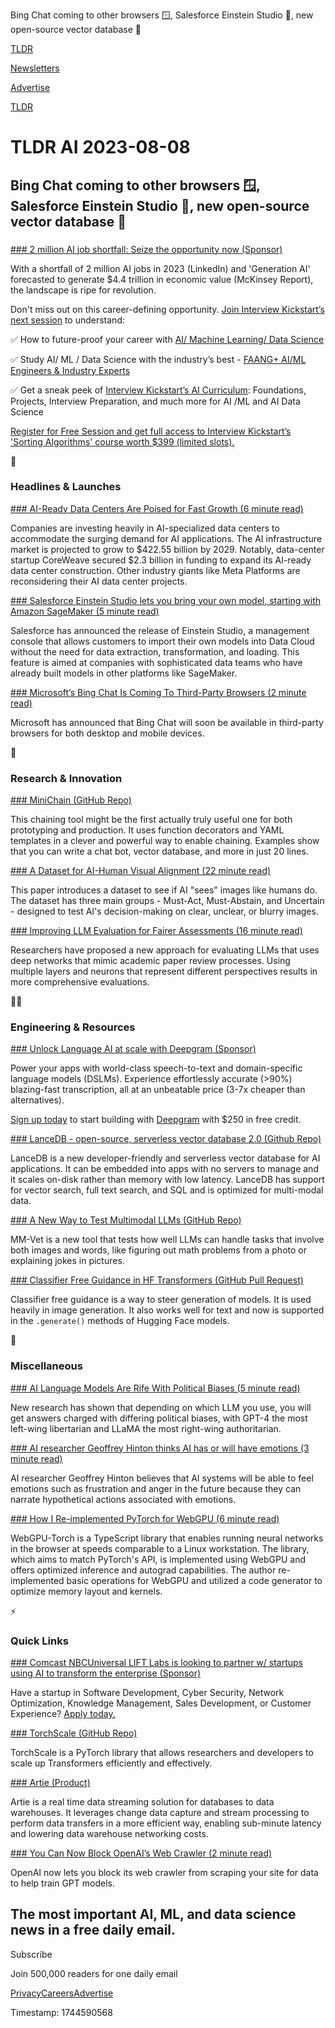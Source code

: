 Bing Chat coming to other browsers 🪟, Salesforce Einstein Studio 🧠, new open-source vector database 💾

[TLDR](/)

[Newsletters](/newsletters)

[Advertise](https://advertise.tldr.tech/)

[TLDR](/)

# TLDR AI 2023-08-08

## Bing Chat coming to other browsers 🪟, Salesforce Einstein Studio 🧠, new open-source vector database 💾

### 

[### 2 million AI job shortfall: Seize the opportunity now (Sponsor)](https://learn.interviewkickstart.com/course/machine-learning-course-v4?utm_source=tldr&amp;utm_campaign=tldr_ai_mlswitchup5)

With a shortfall of 2 million AI jobs in 2023 (LinkedIn) and 'Generation AI' forecasted to generate $4.4 trillion in economic value (McKinsey Report), the landscape is ripe for revolution.

Don't miss out on this career-defining opportunity. [Join Interview Kickstart’s next session](https://learn.interviewkickstart.com/course/machine-learning-course-v4?utm_source=tldr&utm_campaign=tldr_ai_mlswitchup5) to understand:

✅ How to future-proof your career with [AI/ Machine Learning/ Data Science](https://learn.interviewkickstart.com/course/machine-learning-course-v4?utm_source=tldr&utm_campaign=tldr_ai_mlswitchup5)

✅ Study AI/ ML / Data Science with the industry’s best - [FAANG+ AI/ML Engineers & Industry Experts](https://learn.interviewkickstart.com/course/machine-learning-course-v4?utm_source=tldr&utm_campaign=tldr_ai_mlswitchup5)

✅ Get a sneak peek of [Interview Kickstart’s AI Curriculum](https://learn.interviewkickstart.com/course/machine-learning-course-v4?utm_source=tldr&utm_campaign=tldr_ai_mlswitchup5): Foundations, Projects, Interview Preparation, and much more for AI /ML and AI Data Science

[Register for Free Session and get full access to Interview Kickstart’s 'Sorting Algorithms' course worth $399 (limited slots).](https://learn.interviewkickstart.com/course/machine-learning-course-v4?utm_source=tldr&utm_campaign=tldr_ai_mlswitchup5)

🚀

### Headlines & Launches

[### AI-Ready Data Centers Are Poised for Fast Growth (6 minute read)](https://www.wsj.com/articles/ai-ready-data-centers-are-poised-for-fast-growth-fadae952?utm_source=tldrai)

Companies are investing heavily in AI-specialized data centers to accommodate the surging demand for AI applications. The AI infrastructure market is projected to grow to $422.55 billion by 2029. Notably, data-center startup CoreWeave secured $2.3 billion in funding to expand its AI-ready data center construction. Other industry giants like Meta Platforms are reconsidering their AI data center projects.

[### Salesforce Einstein Studio lets you bring your own model, starting with Amazon SageMaker (5 minute read)](https://techcrunch.com/2023/08/04/salesforce-einstein-studio-lets-you-bring-your-own-model-starting-with-amazon-sagemaker/?utm_source=tldrai)

Salesforce has announced the release of Einstein Studio, a management console that allows customers to import their own models into Data Cloud without the need for data extraction, transformation, and loading. This feature is aimed at companies with sophisticated data teams who have already built models in other platforms like SageMaker.

[### Microsoft’s Bing Chat Is Coming To Third-Party Browsers (2 minute read)](https://techcrunch.com/2023/08/07/microsofts-bing-chat-is-coming-to-third-party-browsers-including-on-mobile-devices/?utm_source=tldrai)

Microsoft has announced that Bing Chat will soon be available in third-party browsers for both desktop and mobile devices.

🧠

### Research & Innovation

[### MiniChain (GitHub Repo)](https://github.com/srush/MiniChain?utm_source=tldrai)

This chaining tool might be the first actually truly useful one for both prototyping and production. It uses function decorators and YAML templates in a clever and powerful way to enable chaining. Examples show that you can write a chat bot, vector database, and more in just 20 lines.

[### A Dataset for AI-Human Visual Alignment (22 minute read)](https://arxiv.org/abs/2308.01525v1?utm_source=tldrai)

This paper introduces a dataset to see if AI "sees" images like humans do. The dataset has three main groups - Must-Act, Must-Abstain, and Uncertain - designed to test AI's decision-making on clear, unclear, or blurry images.

[### Improving LLM Evaluation for Fairer Assessments (16 minute read)](https://arxiv.org/abs/2308.01862v1?utm_source=tldrai)

Researchers have proposed a new approach for evaluating LLMs that uses deep networks that mimic academic paper review processes. Using multiple layers and neurons that represent different perspectives results in more comprehensive evaluations.

👨‍💻

### Engineering & Resources

[### Unlock Language AI at scale with Deepgram (Sponsor)](https://deepgram.com/?utm_campaign=Sponsored%20newsletters%20Q32023&amp;utm_source=TLDR&amp;utm_medium=sponsored%20newsletter&amp;utm_content=aug%208%20ad%20placement)

Power your apps with world-class speech-to-text and domain-specific language models (DSLMs). Experience effortlessly accurate (>90%) blazing-fast transcription, all at an unbeatable price (3-7x cheaper than alternatives).

[Sign up today](https://deepgram.com/?utm_campaign=Sponsored%20newsletters%20Q32023&utm_source=TLDR&utm_medium=sponsored%20newsletter&utm_content=aug%208%20ad%20placement) to start building with [Deepgram](https://deepgram.com/?utm_campaign=Sponsored%20newsletters%20Q32023&utm_source=TLDR&utm_medium=sponsored%20newsletter&utm_content=aug%208%20ad%20placement) with $250 in free credit.

[### LanceDB - open-source, serverless vector database 2.0 (Github Repo)](https://github.com/lancedb/lancedb?utm_source=tldrai)

LanceDB is a new developer-friendly and serverless vector database for AI applications. It can be embedded into apps with no servers to manage and it scales on-disk rather than memory with low latency. LanceDB has support for vector search, full text search, and SQL and is optimized for multi-modal data.

[### A New Way to Test Multimodal LLMs (GitHub Repo)](https://github.com/yuweihao/mm-vet?utm_source=tldrai)

MM-Vet is a new tool that tests how well LLMs can handle tasks that involve both images and words, like figuring out math problems from a photo or explaining jokes in pictures.

[### Classifier Free Guidance in HF Transformers (GitHub Pull Request)](https://github.com/huggingface/transformers/pull/24654?utm_source=tldrai)

Classifier free guidance is a way to steer generation of models. It is used heavily in image generation. It also works well for text and now is supported in the `.generate()` methods of Hugging Face models.

🎁

### Miscellaneous

[### AI Language Models Are Rife With Political Biases (5 minute read)](https://www.technologyreview.com/2023/08/07/1077324/ai-language-models-are-rife-with-political-biases/?utm_source=tldrai)

New research has shown that depending on which LLM you use, you will get answers charged with differing political biases, with GPT-4 the most left-wing libertarian and LLaMA the most right-wing authoritarian.

[### AI researcher Geoffrey Hinton thinks AI has or will have emotions (3 minute read)](https://the-decoder.com/ai-researcher-geoffrey-hinton-thinks-ai-has-or-will-have-emotions/?utm_source=tldrai)

AI researcher Geoffrey Hinton believes that AI systems will be able to feel emotions such as frustration and anger in the future because they can narrate hypothetical actions associated with emotions.

[### How I Re-implemented PyTorch for WebGPU (6 minute read)](https://praeclarum.org/2023/05/19/webgpu-torch.html?utm_source=tldrai)

WebGPU-Torch is a TypeScript library that enables running neural networks in the browser at speeds comparable to a Linux workstation. The library, which aims to match PyTorch's API, is implemented using WebGPU and offers optimized inference and autograd capabilities. The author re-implemented basic operations for WebGPU and utilized a code generator to optimize memory layout and kernels.

⚡️

### Quick Links

[### Comcast NBCUniversal LIFT Labs is looking to partner w/ startups using AI to transform the enterprise (Sponsor)](https://lift.comcast.com/accelerator/)

Have a startup in Software Development, Cyber Security, Network Optimization, Knowledge Management, Sales Development, or Customer Experience? [Apply today.](https://lift.comcast.com/accelerator/)

[### TorchScale (GitHub Repo)](https://github.com/microsoft/torchscale?utm_source=tldrai)

TorchScale is a PyTorch library that allows researchers and developers to scale up Transformers efficiently and effectively.

[### Artie (Product)](https://www.artie.so/?utm_source=tldrai)

Artie is a real time data streaming solution for databases to data warehouses. It leverages change data capture and stream processing to perform data transfers in a more efficient way, enabling sub-minute latency and lowering data warehouse networking costs.

[### You Can Now Block OpenAI’s Web Crawler (2 minute read)](https://www.theverge.com/2023/8/7/23823046/openai-data-scrape-block-ai?utm_source=tldrai)

OpenAI now lets you block its web crawler from scraping your site for data to help train GPT models.

## The most important AI, ML, and data science news in a free daily email.

Subscribe

Join 500,000 readers for one daily email

[Privacy](/privacy)[Careers](https://jobs.ashbyhq.com/tldr.tech)[Advertise](/ai/advertise)

Timestamp: 1744590568